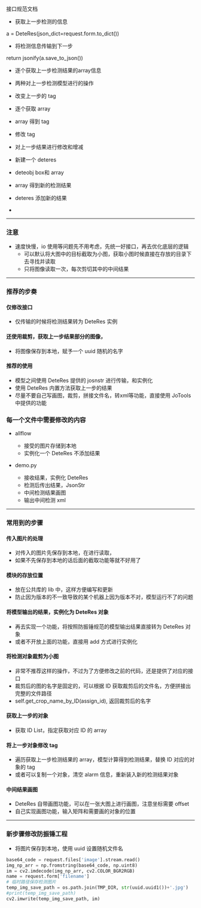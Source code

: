 



接口规范文档


* 获取上一步检测的信息

a = DeteRes(json_dict=request.form.to_dict())

* 将检测信息传输到下一步

return jsonify(a.save_to_json())

* 逐个获取上一步检测结果的array信息

* 两种对上一步检测模型进行的操作

* 改变上一步的 tag

* 逐个获取 array
* array 得到 tag
* 修改 tag

* 对上一步结果进行修改和增减

* 新建一个 deteres
* deteobj box和 array
* array 得到新的检测结果
* deteres 添加新的结果

* 


---

### 注意

* 速度快慢，io 使用等问题先不用考虑，先统一好接口，再去优化底层的逻辑
    * 可以默认将大图中的目标截取为小图，获取小图时候直接在存放的目录下去寻找并读取
    * 只将图像读取一次，每次剪切其中的中间结果

---

### 推荐的步奏

#### 仅修改接口

* 仅传输的时候将检测结果转为 DeteRes 实例

#### 还使用裁剪，获取上一步结果部分的图像，

* 将图像保存到本地，赋予一个 uuid 随机的名字

#### 推荐的使用

* 模型之间使用 DeteRes 提供的 josnstr 进行传输，和实例化
* 使用 DeteRes 内置方法获取上一步的结果
* 尽量不要自己写画图，裁剪，拼接文件名，转xml等功能，直接使用 JoTools 中提供的功能

### 每一个文件中需要修改的内容

* allflow 
    * 接受的图片存储到本地
    * 实例化一个 DeteRes 不添加结果

* demo.py
    * 接收结果，实例化 DeteRes
    * 检测后传出结果，JsonStr
    * 中间检测结果画图
    * 输出中间检测 xml

---

### 常用到的步骤

#### 传入图片的处理

* 对传入的图片先保存到本地，在进行读取，
* 如果不先保存到本地的话后面的截取功能等就不好用了

#### 模块的存放位置

* 放在公共库的 lib 中，这样方便编写和更新
* 防止因为版本的不一致导致的某个机器上因为版本不对，模型运行不了的问题

#### 将模型输出的结果，实例化为 DeteRes 对象

* 再去实现一个功能，将按照防振锤规范的模型输出结果直接转为 DeteRes 对象
* 或者不开放上面的功能，直接用 add 方式进行实例化

#### 将检测对象裁剪为小图

* 非常不推荐这样的操作，不过为了方便修改之前的代码，还是提供了对应的接口
* 裁剪后的图的名字是固定的，可以根据 ID 获取裁剪后的文件名，方便拼接出完整的文件路径
* self.get_crop_name_by_ID(assign_id), 返回裁剪后的名字

#### 获取上一步的对象

* 获取 ID List，指定获取对应 ID 的 array

#### 将上一步对象修改 tag

* 遍历获取上一步检测结果的 array，模型计算得到检测结果，替换 ID 对应的对象的 tag
* 或者可以复制一个对象，清空 alarm 信息，重新装入新的检测结果对象

#### 中间结果画图

* DeteRes 自带画图功能，可以在一张大图上进行画图，注意坐标需要 offset
* 自己实现画图功能，输入矩阵和需要画的对象的位置


--- 

### 新步骤修改防振锤工程

* 将图片保存到本地，使用 uuid 设置随机文件名

```python
base64_code = request.files['image'].stream.read()
img_np_arr = np.fromstring(base64_code, np.uint8)
im = cv2.imdecode(img_np_arr, cv2.COLOR_BGR2RGB)
name = request.form['filename']
# 临时路径保存检测图片
temp_img_save_path = os.path.join(TMP_DIR, str(uuid.uuid1())+'.jpg')
#print(temp_img_save_path)
cv2.imwrite(temp_img_save_path, im)
```













































